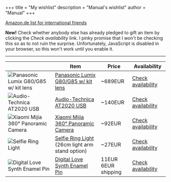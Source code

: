 +++
title = "My wishlist"
description = "Manual's wishlist"
author = "Manual"
+++

<script>
    fetch("https://wishlist-tracker.manul.workers.dev")
    .then(res => res.json())
    .then(data => window.reservationList = data)

    function checkItem(name) {
        if (!(name in window.reservationList)) {
            window.reservationList[name] = {}
            window.reservationList[name]["value"] = false
            fetch("https://wishlist-tracker.manul.workers.dev/?item=force_refresh")
            .then(res => res.json())
            .then(data => window.reservationList = data)
        }
        if (reservationList[name]['value']) {
            alert(`Somebody else already reserved this item at ${new Date(+new Date()).toISOString().split('T')[0]}, you might want to get something else instead`)
            return
        }
        if (confirm(`${name} is not yet reserved by anyone. Do you wish to reserve this?`)) {
            fetch(`https://wishlist-tracker.manul.workers.dev/?item=${name}&reserve`)
            .then(res => {
                if (res.status === 200) {
                    alert("You've successfully reserved this item!")
                    reservationList[name]['value'] = true
                } else if (res.status === 403) {
                    alert(`Somebody else already reserved this item at ${new Date(+new Date()).toISOString().split('T')[0]}, so you might want to get something else instead!`)
                }
                else {
                    alert("Sorry, an error occured.")
                }
            })
            .catch(err => {
                console.log(err)
                alert("Sorry, an error occured.")
            })
        }
    }
</script>

[Amazon.de list for international friends](https://www.amazon.de/-/en/hz/wishlist/ls/33KB3IWNOKJOA)

**New!** Check whether anybody else has already pledged to gift an item by clicking the *Check availability* link. I pinky promise that I won't be checking this so as to not ruin the surprise. <noscript>Unfortunately, JavaScript is disabled in your browser, so this won't work until you enable it.</noscript>

---

||Item|Price|Availability|
|---|---|---|---|
|![Panasonic Lumix G80/G85 w/ kit lens](/post_files/wishlist/lumix.jpg)|[Panasonic Lumix G80/G85 w/ kit lens](https://www.amazon.de/-/en/Panasonic-DMC-Lumix-system-camera/dp/B01LXB6P78)|~689EUR|<a href="#" onclick="checkItem('Panasonic Lumix G80/G85 w/ kit lens')">Check availability</a>|
|![Audio-Technica AT2020 USB](/post_files/wishlist/AT2020USB.jpg)|[Audio-Technica AT2020 USB](https://www.amazon.co.uk/dp/B00B5ZX9FM)|~140EUR|<a href="#" onclick="checkItem('Audio-Technica AT2020 USB')">Check availability</a>|
|![Xiaomi Mijia 360° Panoramic Camera](/post_files/wishlist/pano360.jpg)|[Xiaomi Mijia 360° Panoramic Camera](https://www.aliexpress.com/item/4000837378897.html)|~92EUR|<a href="#" onclick="checkItem('Xiaomi Mijia 360° Panoramic Camera')">Check availability</a>|
|![Selfie Ring Light](/post_files/wishlist/ring%20light.jpg)|[Selfie Ring Light](https://www.aliexpress.com/item/4001079355903.html)<br>(26cm light arm stand option)|~27EUR|<a href="#" onclick="checkItem('Selfie Ring Light')">Check availability</a>|
|![Digital Love Synth Enamel Pin](/post_files/wishlist/synth%20pin.jpg)|[Digital Love Synth Enamel Pin](https://www.etsy.com/listing/735338626/digital-love-synth-enamel-pin)|11EUR<br>6EUR shipping|<a href="#" onclick="checkItem('Digital Love Synth Enamel Pin')">Check availability</a>|
